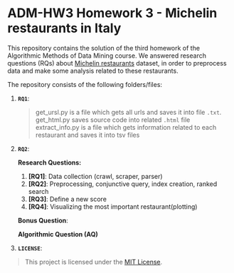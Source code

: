 # ADM-HW3 Homework 3 - Michelin restaurants in Italy
This repository contains the solution of the third homework of the Algorithmic Methods of Data Mining course.
We answered research questions (RQs) about [Michelin restaurants](https://guide.michelin.com/en/it/restaurants) dataset, in order to preprocess data and make some analysis related to these restaurants.



The repository consists of the following folders/files:
1. __`RQ1`__:
    > get_ursl.py is a file which gets all urls and saves it into file `.txt`.
    > get_html.py saves source code into related `.html` file
    > extract_info.py is a file which gets information related to each restaurant and saves it into tsv files
2. __`RQ2`__:
     


     **Research Questions:**
    1. **[RQ1]**: Data collection (crawl, scraper, parser)  
    2. **[RQ2]**: Preprocessing, conjunctive query, index creation, ranked search
    3. **[RQ3]**: Define a new score  
    4. **[RQ4]**: Visualizing the most important restaurant(plotting)

    **Bonus Question**:  
    > 

    **Algorithmic Question (AQ)**
    >
4. __`LICENSE`__: 
> This project is licensed under the [MIT License](./LICENSE).
